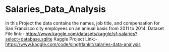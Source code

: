 # Salaries_Data_Analysis
In this Project the data contains the names, job title, and compensation for San Francisco city employees on an annual basis from 2011 to 2014.
Dataset File link:- https://www.kaggle.com/datasets/kaggle/sf-salaries?select=database.sqlite
Kaggle Project Link:- https://www.kaggle.com/code/singh1ankit/salaries-data-analysis

